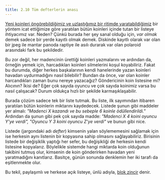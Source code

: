 ```yaml
---
title: 2.10 Tüm defterlerin anası
---
```


[Yeni koinleri öngörebildiğimiz ve uzlaştığımız bir ritimde
yaratabildiğimiz](2.09_miners.md) bir yöntem icat ettiğimize göre
yaratılan bütün koinleri içinde tutan bir listeye ihtiyacımız var.
Neden?  Çünkü burada her şey sanal olduğu için, _var olmak_ demek
sadece bir yerde kayıtlı olmak demek.  Diskinde kayıtlı olarak var
olan bir jpeg ile mantar panoda raptiye ile asılı durarak var olan
polaroid arasındaki fark bu şekildedir.

Bu zor değil, her madencinin ürettiği koinleri yazmalarını ve ardından
da, örneğin yemek için, harcadıkları koinleri silmelerini koşul
koyabiliriz.  Fakat bu durumda, diğer herkes başkalarının kendi
hanelerinde yazan koinleri havadan uydurmadığını nasıl bilebilir?
Bundan da önce, var olan koinler harcandıkları zaman bunu nereye
yazacağız?  Göndericinin koin listesine mi?  Alıcının?  İkisi de?
Eğer çok sayıda oyuncu ve çok sayıda koinimiz varsa bu nasıl
çalışacak?  Durum oldukça hızlı bir şekilde karmaşıklaşabilir.

Burada çözüm sadece tek bir liste tutmak.  Bu liste, ilk sayımından
itibaren yaratılan bütün koinlerin miktarını kaydedecek.  Listede
şunun gibi maddeler yer almalı: *"Madenci X kazandı ve bu sebeple 6
koinle ödüllendirildi."*  Ardından da şunun gibi pek çok sayıda madde:
*"Madenci X 4 koini oyuncu Y'ye verdi", "Oyuncu Y 3 koini oyuncu Z'ye
verdi"* ve bunun gibi nice.

Listede (jargondaki adı *defter*) kimsenin yalan söylememesini
sağlamak için ise herkesin aynı listenin bir kopyasına sahip olmasını
sağlayabiliriz.  Birisinin listede bir değişiklik yaptığı her sefer,
bu değişikliği de herkesin kendi listesine kopyalarız.  Böylelikle
sistemde hangi miktarda koin olduğunun takibini tutmuş olur, kimsenin
de koin gönderirken havadan yeni yaratmadığını kanıtlarız.  Basitçe,
günün sonunda denklemin her iki tarafı da eşitlenmekte olur.

Bu tekil, paylaşımlı ve herkese açık listeye, ünlü adıyla,
[blok zincir](2.11_blockchain.md) denir.

